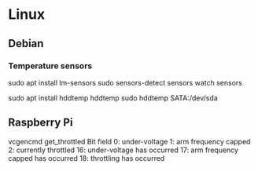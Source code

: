 # Linux

## Debian

### Temperature sensors
sudo apt install lm-sensors
sudo sensors-detect
sensors
watch sensors

sudo apt install hddtemp
hddtemp
sudo hddtemp SATA:/dev/sda

## Raspberry Pi
vcgencmd get_throttled
Bit field
0: under-voltage
1: arm frequency capped
2: currently throttled 
16: under-voltage has occurred
17: arm frequency capped has occurred
18: throttling has occurred

